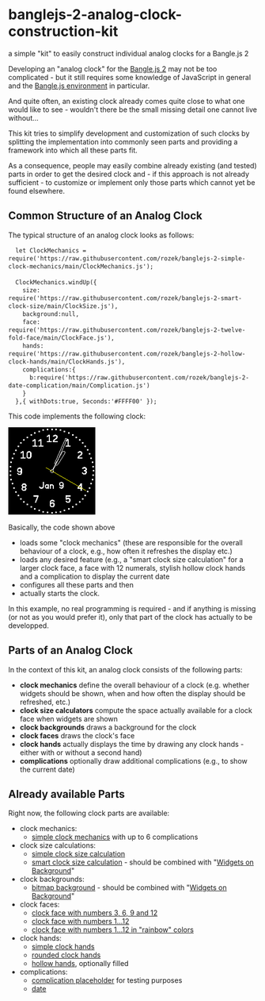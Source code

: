 # banglejs-2-analog-clock-construction-kit #

a simple "kit" to easily construct individual analog clocks for a Bangle.js 2

Developing an "analog clock" for the [Bangle.js 2](https://www.espruino.com/Bangle.js2) may not be too complicated - but it still requires some knowledge of JavaScript in general and the [Bangle.js environment](https://www.espruino.com/Reference) in particular.

And quite often, an existing clock already comes quite close to what one would like to see - wouldn't there be the small missing detail one cannot live without...

This kit tries to simplify development and customization of such clocks by splitting the implementation into commonly seen parts and providing a framework into which all these parts fit.

As a consequence, people may easily combine already existing (and tested) parts in order to get the desired clock and - if this approach is not already sufficient - to customize or implement only those parts which cannot yet be found elsewhere.

## Common Structure of an Analog Clock ##

The typical structure of an analog clock looks as follows:

```
  let ClockMechanics = require('https://raw.githubusercontent.com/rozek/banglejs-2-simple-clock-mechanics/main/ClockMechanics.js');

  ClockMechanics.windUp({
    size:      require('https://raw.githubusercontent.com/rozek/banglejs-2-smart-clock-size/main/ClockSize.js'),
    background:null,
    face:      require('https://raw.githubusercontent.com/rozek/banglejs-2-twelve-fold-face/main/ClockFace.js'),
    hands:     require('https://raw.githubusercontent.com/rozek/banglejs-2-hollow-clock-hands/main/ClockHands.js'),
    complications:{
      b:require('https://raw.githubusercontent.com/rozek/banglejs-2-date-complication/main/Complication.js')
    }
  },{ withDots:true, Seconds:'#FFFF00' });
```

This code implements the following clock:

![](simple-clock-example.png)

Basically, the code shown above

* loads some "clock mechanics" (these are responsible for the overall behaviour of a clock, e.g., how often it refreshes the display etc.)
* loads any desired feature (e.g., a "smart clock size calculation" for a larger clock face, a face with 12 numerals, stylish hollow clock hands and a complication to display the current date
* configures all these parts and then
* actually starts the clock.

In this example, no real programming is required - and if anything is missing (or not as you would prefer it), only that part of the clock has actually to be developped.

## Parts of an Analog Clock ##

In the context of this kit, an analog clock consists of the following parts:

* **clock mechanics** define the overall behaviour of a clock (e.g. whether widgets should be shown, when and how often the display should be refreshed, etc.)
* **clock size calculators** compute the space actually available for a clock face when widgets are shown
* **clock backgrounds** draws a background for the clock
* **clock faces** draws the clock's face
* **clock hands** actually displays the time by drawing any clock hands - either with or without a second hand)
* **complications** optionally draw additional complications (e.g., to show the current date) 

## Already available Parts ##

Right now, the following clock parts are available:

* clock mechanics:
    * [simple clock mechanics](https://github.com/rozek/banglejs-2-simple-clock-mechanics) with up to 6 complications
* clock size calculations:
    * [simple clock size calculation](https://github.com/rozek/banglejs-2-simple-clock-size)
    * [smart clock size calculation](https://github.com/rozek/banglejs-2-smart-clock-size) - should be combined with "[Widgets on Background](https://github.com/rozek/banglejs-2-widgets-on-background)"
* clock backgrounds:
    * [bitmap background](https://github.com/rozek/banglejs-2-bitmap-clock-background) - should be combined with "[Widgets on Background](https://github.com/rozek/banglejs-2-widgets-on-background)"
* clock faces:
    * [clock face with numbers 3, 6, 9 and 12](https://github.com/rozek/banglejs-2-four-fold-clock-face)
    * [clock face with numbers 1...12](https://github.com/rozek/banglejs-2-twelve-fold-clock-face)
    * [clock face with numbers 1...12 in "rainbow" colors](https://github.com/rozek/banglejs-2-rainbow-clock-face)
* clock hands:
    * [simple clock hands](https://github.com/rozek/banglejs-2-simple-clock-hands)
    * [rounded clock hands](https://github.com/rozek/banglejs-2-rounded-clock-hands)
    * [hollow hands](https://github.com/rozek/banglejs-2-hollow-clock-hands), optionally filled
* complications:
    * [complication placeholder](https://github.com/rozek/banglejs-2-complication-placeholder) for testing purposes
    * [date](https://github.com/rozek/banglejs-2-date-complication)

